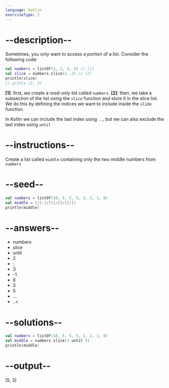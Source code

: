 ```yaml
---
language: kotlin
exerciseType: 2
---
```


# --description--

Sometimes, you only want to access a portion of a list.
Consider the following code:
```kotlin
val numbers = listOf(1, 2, 3, 4) // [1]
val slice = numbers.slice(1..2) // [2]
println(slice)
// prints [2, 3]
```
__[1]__: first, we create a _read-only_ list called `numbers`.
__[2]__: then, we take a subsection of the list using the `slice` function and store it in the slice list.
We do this by defining the indices we want to include inside the `slide` function.

In Kotlin we can include the last index using `..`, but we can also exclude the last index using `until`

# --instructions--

Create a list called `middle` containing only the two middle numbers from `numbers`

# --seed--

```kotlin
val numbers = listOf(10, 5, 5, 5, 3, 2, 1, 0)
val middle = [/].[/]([/][/][/])
println(middle)
```

# --answers--

- numbers
- slice
-  until 
- 2
- :
- 3
- -1
- 6
- 3
- 5
- ...
- ..<

# --solutions--

```kotlin
val numbers = listOf(10, 5, 5, 5, 3, 2, 1, 0)
val middle = numbers.slice(3 until 5)
println(middle)
```

# --output--

[5, 3]
